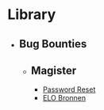 # Library
- ## Bug Bounties
  - ## Magister
    - [Password Reset](Bug_Bounties/Magister/Password_reset)
    - [ELO Bronnen](Bug_Bounties/Magister/Elo_Bronnen)
